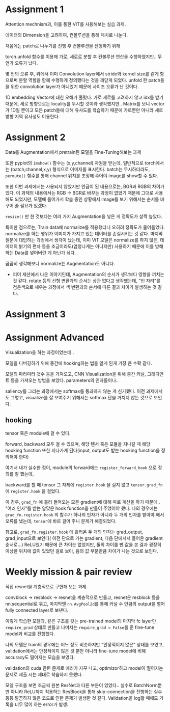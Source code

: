 # Assignment 1

Attention mechnism과, 이를 통한 VIT를 사용해보는 실습 과제.

데이터의 Dimension을 고려하여, 컨볼루션을 통해 패치로 나눈다.

처음에는 patch로 나누기를 진행 후 컨볼루션을 진행하기 위해

torch.unfold 함수를 이용해 가로, 세로로 분할 후 컨볼루션 연산을 수행하였지만.. 무언가 오류가 났다.

몇 번의 오류 후, 위에서 이미 Convolution layer에서 stride와 kernel size를 같게 함으로써 분할 역할을 함께 수행하게 정의했다는 것을 깨닫게 되었다. unfold 한 patch들을 위한 convolution layer가 아니었기 때문에 사이즈 오류가 난 것이다.

1D embedding Vector에 대한 오해가 풀렸다. 가로 세로를 고려하지 않고 idx를 받기 때문에, 세로 방향으로는 locality를 무시할 것이라 생각했지만.. Matrix를 보니 vector가 1D일 뿐이고 모든 patch들에 대해 유사도를 학습하기 때문에 가로뿐만 아니라 세로 방향 지역 유사성도 이용한다.

# Assignment 2

Data를 Augmentation해서 pretrain된 모델을 Fine-Tuning해보는 과제


또한 pyplot의 `imshow()` 함수는 (x,y,channel) 차원을 받는데, 일반적으로 torch에서는 (batch,channel,x,y) 형식으로 이미지를 표시한다. batch는 무시하더라도, `permute()` 함수를 통해 channel 위치를 조정해 주어야 image를 show할 수 있다.

또한 이번 과제에서는 사용되지 않았지만 언급이 된 내용으로는, BGR과 RGB의 차이가 있다. 이 과제의 내용에서는 RGB -> BGR로 바꾸는 과정이 없었기 때문에 그대로 사용해도 되었지만, 모델에 들어가서 학습 중인 상황에서 image를 보기 위해서는 순서를 바꾸어 줄 필요가 있겠다.

`resize()` 만 한 것보다는 여러 가지 Augmentation을 넣은 게 정확도가 살짝 높았다. 

특이한 점으로는, Train data에 normalize를 적용했더니 오히려 정확도가 줄어들었다. normalize를 하는 행위가 이미지가 가지고 있는 데이터를 손실시키는 것 같다. 마지막 질문에 대답하는 과정에서 생각이 났는데, 이미 ViT 모델은 normalize를 하지 않은, 데이터의 밝기의 편차 등을 조금이라도(엄청나게는 아니지만) 사용하기 때문에 이를 방해하는 Data를 넣어버린 게 아닌가 싶다.

곰곰히 생각해보니 normalize는 Augmentation도 아니다.

+ 피어 세션에서 나온 이야기인데, Augmentation의 순서가 생각보다 영향을 끼치는 것 같다. rotate 등의 선형 변환과의 순서는 상관 없다고 생각했는데, "빈 자리"를 검은색으로 채우는 과정에서 색 변환과의 순서에 따른 결과 차이가 발생하는 것 같다.

# Assignment 3

# Assignment Advanced

Visualization을 하는 과정이었는데..

모델을 디버깅하기 위해 중간에 hooking하는 법을 알게 된게 가장 큰 수확 같다.

모델의 파라미터 갯수 등을 가져오고, CNN Visualization을 위해 중간 커널, 그래디언트 등을 가져오는 방법을 보았다. parameters의 인자들이나..

saliency를 그리는 과정에서는 softmax를 통과하지 않는 게 신기했다. 이전 과제에서도 그렇고, visualize를 잘 보여주기 위해서는 softmax 단을 거치지 않는 것으로 보인다.

## hooking

tensor 혹은 module에 걸 수 있다.

forward, backward 모두 걸 수 있으며, 해당 텐서 혹은 모듈을 지나갈 때 해당 hooking function 또한 지나가게 된다(input, output도 받는 hooking function을 정의해야 한다)

여기서 내가 실수한 점이, module의 forward에는 `register_forward_hook` 으로 정의를 잘 했는데,

backward를 할 때 tensor 그 자체에 `register.hook` 을 걸지 않고 `tensor.grad_fn` 에 `register.hook` 을 걸었다.

이 경우, `grad_fn` 에 흘러 들어오는 모든 gradient에 대해 따로 계산을 하기 때문에.. "여러 인자"를 받는 알맞은 hook function을 만들어 주었어야 했다. 나의 경우에는 `grad_fn.register.hook` 의 함수가 하나의 인자가 아니라 두 개의 인자를 받아야 해서 오류를 냈는데, `tensor`에 바로 걸어 주니 문제가 해결되었다.

참고로, `grad_fn.register.hook` 에 흘러온 두 개의 인자는 grad_output, grad_input으로 보인다( 이전 단으로 가는 gradient, 다음 단에서서 들어온 gradient 순서로...) ReLU였기 때문에 큰 차이는 없었지만, 둘의 차이를 뺀 값을 본 결과 굉장히 이상한 위치에 값이 있었던 걸로 보아, 음의 값 부분만큼 차이가 나는 것으로 보인다.

# Weekly mission & pair review

직접 resnet을 계층적으로 구현해 보는 과제.

convblock -> resblock -> resnet을 계층적으로 만들고,  resnet은 resblock 등을 nn.sequential로 묶고, 마지막엔 `nn.AvgPool2d`를 통해 커널 수 만큼의 output을 뱉어 fully connected layer로 보낸다.

이렇게 학습한 모델과, 같은 구조를 갖는 pre-trained model의 마지막 fc layer만 `require_grad` 상태로 만들고 나머지는 `require_grad = False`를 준 fine-tune model과 비교를 진행했다.

나의 모델은 train의 경우에는 어느 정도 비슷하지만 "안정적이지 않은" 상태를 보였고, validation에서는 안정적이지 않은 것 뿐만 아니라 fine-tune model에 비해 accuracy도 떨어지는 모습을 보였다.

validation의 cuda 관련 문제로 에러가 자꾸 나고, optimizor하고 model이 떨어지는 문제로 제출 시는 제대로 학습하지 못했다. 

모델 구조를 보면 조금씩 원본 ResNet과 다른 부분이 있었다.. 실수로 BatchNorm뿐만 아니라 ReLU까지 적용하는 ResBlock을 통해 skip-connection을 진행하는 실수 등등 깔끔하지 않은 코드로 인한 문제가 발생한 것 같다. Validation을 log할 때에도 기록을 너무 많이 하는 error가 발생.
